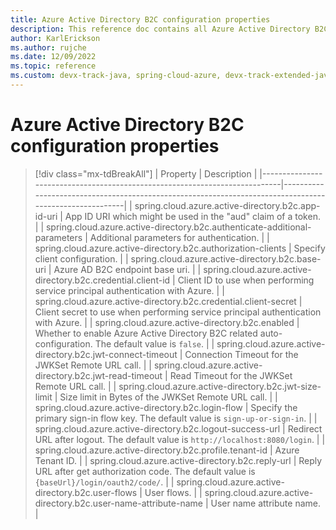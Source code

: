 ```yaml
---
title: Azure Active Directory B2C configuration properties
description: This reference doc contains all Azure Active Directory B2C configuration properties.
author: KarlErickson
ms.author: rujche
ms.date: 12/09/2022
ms.topic: reference
ms.custom: devx-track-java, spring-cloud-azure, devx-track-extended-java
---
```


# Azure Active Directory B2C configuration properties

> [!div class="mx-tdBreakAll"]
> | Property                                                                   | Description                                                                                            |
> |----------------------------------------------------------------------------|--------------------------------------------------------------------------------------------------------|
> | spring.cloud.azure.active-directory.b2c.app-id-uri                         | App ID URI which might be used in the "aud" claim of a token.                                          |
> | spring.cloud.azure.active-directory.b2c.authenticate-additional-parameters | Additional parameters for authentication.                                                              |
> | spring.cloud.azure.active-directory.b2c.authorization-clients              | Specify client configuration.                                                                          |
> | spring.cloud.azure.active-directory.b2c.base-uri                           | Azure AD B2C endpoint base uri.                                                                        |
> | spring.cloud.azure.active-directory.b2c.credential.client-id               | Client ID to use when performing service principal authentication with Azure.                          |
> | spring.cloud.azure.active-directory.b2c.credential.client-secret           | Client secret to use when performing service principal authentication with Azure.                      |
> | spring.cloud.azure.active-directory.b2c.enabled                            | Whether to enable Azure Active Directory B2C related auto-configuration. The default value is `false`. |
> | spring.cloud.azure.active-directory.b2c.jwt-connect-timeout                | Connection Timeout for the JWKSet Remote URL call.                                                     |
> | spring.cloud.azure.active-directory.b2c.jwt-read-timeout                   | Read Timeout for the JWKSet Remote URL call.                                                           |
> | spring.cloud.azure.active-directory.b2c.jwt-size-limit                     | Size limit in Bytes of the JWKSet Remote URL call.                                                     |
> | spring.cloud.azure.active-directory.b2c.login-flow                         | Specify the primary sign-in flow key. The default value is `sign-up-or-sign-in`.                       |
> | spring.cloud.azure.active-directory.b2c.logout-success-url                 | Redirect URL after logout. The default value is `http://localhost:8080/login`.                         |
> | spring.cloud.azure.active-directory.b2c.profile.tenant-id                  | Azure Tenant ID.                                                                                       |
> | spring.cloud.azure.active-directory.b2c.reply-url                          | Reply URL after get authorization code. The default value is `{baseUrl}/login/oauth2/code/`.           |
> | spring.cloud.azure.active-directory.b2c.user-flows                         | User flows.                                                                                            |
> | spring.cloud.azure.active-directory.b2c.user-name-attribute-name           | User name attribute name.                                                                              |
